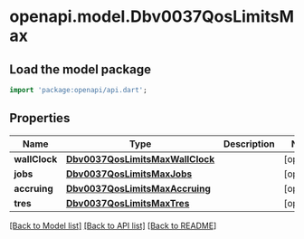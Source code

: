 # openapi.model.Dbv0037QosLimitsMax

## Load the model package
```dart
import 'package:openapi/api.dart';
```

## Properties
Name | Type | Description | Notes
------------ | ------------- | ------------- | -------------
**wallClock** | [**Dbv0037QosLimitsMaxWallClock**](Dbv0037QosLimitsMaxWallClock.md) |  | [optional] 
**jobs** | [**Dbv0037QosLimitsMaxJobs**](Dbv0037QosLimitsMaxJobs.md) |  | [optional] 
**accruing** | [**Dbv0037QosLimitsMaxAccruing**](Dbv0037QosLimitsMaxAccruing.md) |  | [optional] 
**tres** | [**Dbv0037QosLimitsMaxTres**](Dbv0037QosLimitsMaxTres.md) |  | [optional] 

[[Back to Model list]](../README.md#documentation-for-models) [[Back to API list]](../README.md#documentation-for-api-endpoints) [[Back to README]](../README.md)


